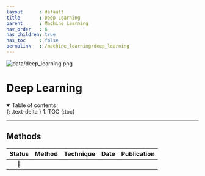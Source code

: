 ```yaml
---
layout      : default
title       : Deep Learning
parent		: Machine Learning
nav_order   : 6
has_children: true
has_toc     : false
permalink   : /machine_learning/deep_learning
---
```


![data/deep_learning.png](data/deep_learning.png)

# Deep Learning

<details open markdown="block">
  <summary>Table of contents</summary>
  {: .text-delta }
  1. TOC
  {:toc}
</details>

---

## Methods

| Status | Method | Technique | Date | Publication |
|:------:|--------|-----------|------|-------------|
|   📑   |        |           |      |             |
